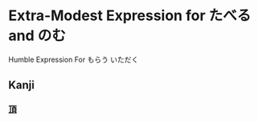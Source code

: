 # Extra-Modest Expression for たべる and のむ
Humble Expression For もらう
いただく

## Kanji
### [頂](../Kanji/kanji-dict/頂.md)